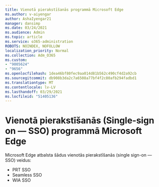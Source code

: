 ```yaml
---
title: Vienotā pierakstīšanās programmā Microsoft Edge
ms.author: v-aiyengar
author: AshaIyengar21
manager: dansimp
ms.date: 03/24/2021
ms.audience: Admin
ms.topic: article
ms.service: o365-administration
ROBOTS: NOINDEX, NOFOLLOW
localization_priority: Normal
ms.collection: Adm_O365
ms.custom:
- "9005624"
- "9656"
ms.openlocfilehash: 1dea46bf80fec9aa014d81b562c490cf4d2a92cb
ms.sourcegitcommit: db908b3da2c7a6508a77bf4f2c80afb294fadbd1
ms.translationtype: MT
ms.contentlocale: lv-LV
ms.lasthandoff: 03/29/2021
ms.locfileid: "51405136"
---
```

# <a name="single-sign-on-sso-in-microsoft-edge"></a>Vienotā pierakstīšanās (Single-sign on — SSO) programmā Microsoft Edge

Microsoft Edge atbalsta šādus vienotās pierakstīšanās (single sign-on — SSO) veidus:
- PRT SSO
- Seamless SSO
- WIA SSO
